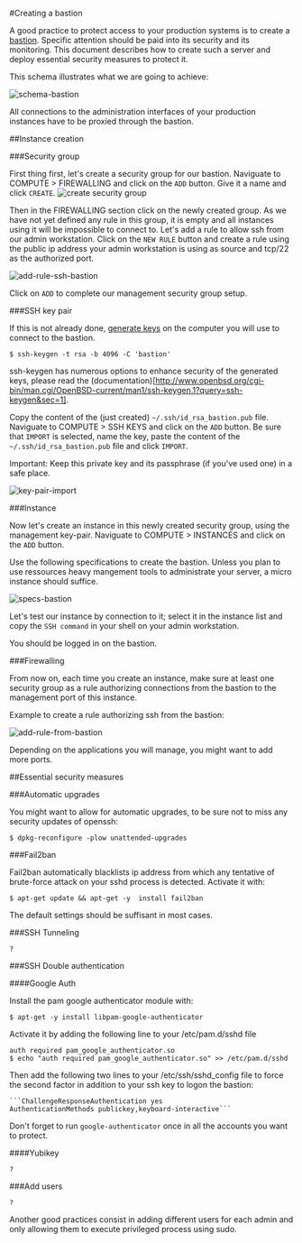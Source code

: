#Creating a bastion

A good practice to protect access to your production systems is to create a [bastion](https://en.wikipedia.org/wiki/Bastion_host). Specific attention should be paid into its security and its monitoring.
This document describes how to create such a server and deploy essential security measures to protect it.

This schema illustrates what we are going to achieve:

![schema-bastion](./schema-bastion-exoscale.png) 

All connections to the administration interfaces of your production instances have to be proxied through the bastion. 

##Instance creation

###Security group

First thing first, let's create a security group for our bastion. Naviguate to COMPUTE > FIREWALLING and click on the `ADD` button. Give it a name and click `CREATE`.
![create security group](./create-new-security-group.png)

Then in the FIREWALLING section click on the newly created group. As we have not yet defined any rule in this group, it is empty and all instances using it will be impossible to connect to. Let's add a rule to allow ssh from our admin workstation.
Click on the `NEW RULE` button and create a rule using the public ip address your admin workstation is using as source and tcp/22 as the authorized port.

![add-rule-ssh-bastion](./add-rule-ssh-bastion.png)

Click on `ADD` to complete our management security group setup.

###SSH key pair

If this is not already done, [generate keys](https://community.exoscale.ch/documentation/compute/ssh-keypairs/) on the computer you will use to connect to the bastion.

    $ ssh-keygen -t rsa -b 4096 -C 'bastion'

ssh-keygen has numerous options to enhance security of the generated keys, please read the (documentation)[http://www.openbsd.org/cgi-bin/man.cgi/OpenBSD-current/man1/ssh-keygen.1?query=ssh-keygen&sec=1].


Copy the content of the (just created) `~/.ssh/id_rsa_bastion.pub` file. Naviguate to COMPUTE > SSH KEYS and click on the `ADD` button. Be sure that `IMPORT` is selected, name the key, paste the content of the `~/.ssh/id_rsa_bastion.pub` file and click `IMPORT`.

Important: Keep this private key and its passphrase (if you've used one) in a safe place.

![key-pair-import](./key-pair-import.png)

###Instance

Now let's create an instance in this newly created security group, using the management key-pair. Naviguate to COMPUTE > INSTANCES and click on the `ADD` button.

Use the following specifications to create the bastion. Unless you plan to use ressources heavy mangement tools to administrate your server, a micro instance should suffice.

![specs-bastion](./specs-bastion.png)

Let's test our instance by connection to it; select it in the instance list and copy the `SSH command` in your shell on your admin workstation.

You should be logged in on the bastion.

###Firewalling

From now on, each time you create an instance, make sure at least one security group as a rule authorizing connections from the bastion to the management port of this instance.

Example to create a rule authorizing ssh from the bastion:

![add-rule-from-bastion](./add-rule-from-bastion.png)

Depending on the applications you will manage, you might want to add more ports.

##Essential security measures

###Automatic upgrades

You might want to allow for automatic upgrades, to be sure not to miss any security updates of openssh:

    $ dpkg-reconfigure -plow unattended-upgrades

###Fail2ban

Fail2ban automatically blacklists ip address from which any tentative of brute-force attack on your sshd process is detected.
Activate it with:

    $ apt-get update && apt-get -y  install fail2ban

The default settings should be suffisant in most cases.

###SSH Tunneling

    ?

###SSH Double authentication

####Google Auth
    
Install the pam google authenticator module with:
    
    $ apt-get -y install libpam-google-authenticator

Activate it by adding the following line to your /etc/pam.d/sshd file

    auth required pam_google_authenticator.so 
    $ echo "auth required pam_google_authenticator.so" >> /etc/pam.d/sshd 

Then add the following two lines to your /etc/ssh/sshd_config file to force the second factor in addition to your ssh key to logon the bastion:

    ```ChallengeResponseAuthentication yes
    AuthenticationMethods publickey,keyboard-interactive```

Don't forget to run `google-authenticator` once in all the accounts you want to protect.

####Yubikey

    ?

###Add users

    ?
    
Another good practices consist in adding different users for each admin and only allowing them to execute privileged process using sudo. 


